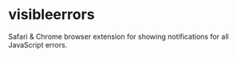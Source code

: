 visibleerrors
=============

Safari &amp; Chrome browser extension for showing notifications for all JavaScript errors.
